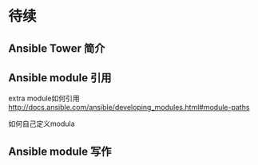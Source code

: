 # 待续


## Ansible Tower 简介



## Ansible module 引用

extra module如何引用
http://docs.ansible.com/ansible/developing_modules.html#module-paths

如何自己定义modula



## Ansible module 写作







